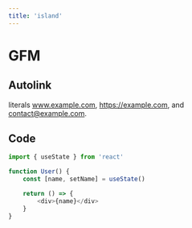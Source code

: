 ```yaml
---
title: 'island'
---
```


# GFM 

## Autolink 

literals www.example.com, https://example.com, and contact@example.com.

## Code

```ts
import { useState } from 'react'

function User() {
	const [name, setName] = useState()

	return () => {
		<div>{name}</div>
	}
}
```